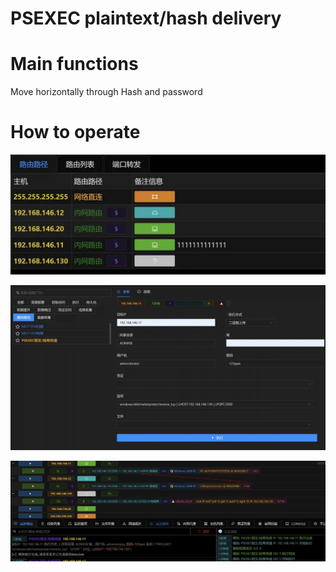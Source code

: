 # PSEXEC plaintext/hash delivery

# Main functions

Move horizontally through Hash and password

# How to operate

![1626242345179-72e389e4-5a38-4cfd-8bf0-441590655a07.webp](./img/3l2N3200vfn1FWqw/1626242345179-72e389e4-5a38-4cfd-8bf0-441590655a07-225669.webp)

![1626242414897-f1661183-5a37-47e1-a844-94700299d7ab.webp](./img/3l2N3200vfn1FWqw/1626242414897-f1661183-5a37-47e1-a844-94700299d7ab-540893.webp)

![1626242457393-f06f0003-e89b-46d0-bee8-98db24a568d0.webp](./img/3l2N3200vfn1FWqw/1626242457393-f06f0003-e89b-46d0-bee8-98db24a568d0-475460.webp)


